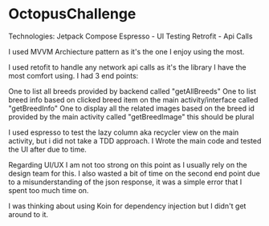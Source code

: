 # OctopusChallenge

Technologies:
Jetpack Compose
Espresso - UI Testing
Retrofit - Api Calls


I used MVVM Archiecture pattern as it's the one I enjoy using the most.

I used retofit to handle any network api calls as it's the library I have the most comfort using. I had 3 end points:

One to list all breeds provided by backend called "getAllBreeds"
One to list breed info based on clicked breed item on the main activity/interface called "getBreedInfo"
One to display all the related images based on the breed id provided by the main activity called "getBreedImage" this should be plural

I used espresso to test the lazy column aka recycler view on the main activity, but i did not take a TDD approach. I Wrote the main code
and tested the UI after due to time. 

Regarding UI/UX I am not too strong on this point as I usually rely on the design team for this. I also wasted a bit of time on the second end point due to a misunderstanding
of the json response, it was a simple error that I spent too much time on.

I was thinking about using Koin for dependency injection but I didn't get around to it.

